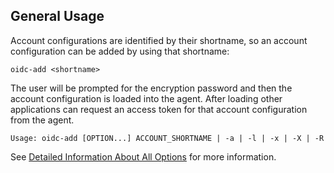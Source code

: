 ## General Usage
Account configurations are identified by their shortname, so an account
configuration can be added by using that shortname:
```
oidc-add <shortname>
```
The user will be prompted for the encryption password and then the account
configuration is loaded into the agent. After loading other applications can
request an access token for that account configuration from the agent.

```
Usage: oidc-add [OPTION...] ACCOUNT_SHORTNAME | -a | -l | -x | -X | -R
```

See [Detailed Information About All
Options](#detailed-information-about-all-options) for more information.


